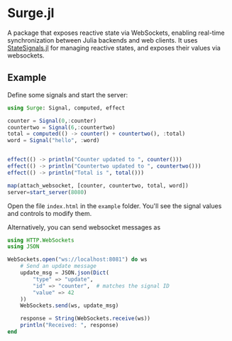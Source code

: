 # Surge.jl

A package that exposes reactive state via WebSockets, enabling real-time synchronization between Julia backends and web clients. It uses [StateSignals.jl](https://github.com/sciflydev/StateSignals.jl) for managing reactive states, and exposes their values via websockets.

## Example

Define some signals and start the server:

```julia
using Surge: Signal, computed, effect

counter = Signal(0,:counter)
countertwo = Signal(6,:countertwo)
total = computed(() -> counter() + countertwo(), :total)
word = Signal("hello", :word)


effect(() -> println("Counter updated to ", counter()))
effect(() -> println("Countertwo updated to ", countertwo()))
effect(() -> println("Total is ", total()))

map(attach_websocket, [counter, countertwo, total, word])
server=start_server(8080)
```

Open the file `index.html` in the `example` folder. You'll see the signal values and controls to modify them.

Alternatively, you can send websocket messages as

```julia
using HTTP.WebSockets
using JSON

WebSockets.open("ws://localhost:8081") do ws
    # Send an update message
    update_msg = JSON.json(Dict(
        "type" => "update",
        "id" => "counter",  # matches the signal ID
        "value" => 42
    ))
    WebSockets.send(ws, update_msg)

    response = String(WebSockets.receive(ws))
    println("Received: ", response)
end
```
